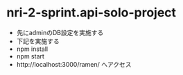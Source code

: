 # nri-2-sprint.api-solo-project
- 先にadminのDB設定を実施する
- 下記を実施する
- npm install
- npm start
- http://localhost:3000/ramen/ へアクセス